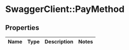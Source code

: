 # SwaggerClient::PayMethod

## Properties
Name | Type | Description | Notes
------------ | ------------- | ------------- | -------------

